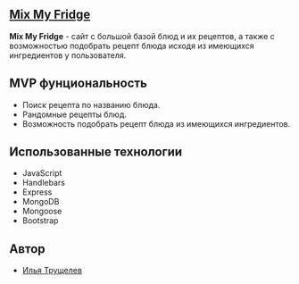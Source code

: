 ## [Mix My Fridge](https://mixmyfridge.herokuapp.com/)
**Mix My Fridge** - сайт с большой базой блюд и их рецептов, а также с возможностью подобрать рецепт блюда исходя из имеющихся ингредиентов у пользователя.
## MVP фунциональность
* Поиск рецепта по названию блюда.
* Рандомные рецепты блюд.
* Возможность подобрать рецепт блюда из имеющихся ингредиентов.
## Использованные технологии
* JavaScript
* Handlebars
* Express
* MongoDB
* Mongoose
* Bootstrap
## Автор
- [Илья Трущелев](https://github.com/truschelev-ilya)
